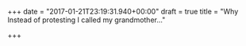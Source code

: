 +++
date = "2017-01-21T23:19:31.940+00:00"
draft = true
title = "Why Instead of protesting I called my grandmother..."

+++
